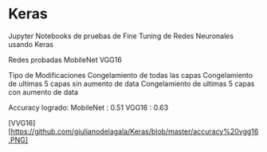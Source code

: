 # Keras

Jupyter Notebooks de pruebas de Fine Tuning de Redes Neuronales usando Keras

Redes probadas
MobileNet
VGG16

Tipo de Modificaciones
Congelamiento de todas las capas
Congelamiento de ultimas 5 capas sin aumento de data
Congelamiento de ultimas 5 capas con aumento de data

Accuracy logrado:
MobileNet : 0.51
VGG16 : 0.63

[VVG16][https://github.com/giulianodelagala/Keras/blob/master/accuracy%20vgg16.PNG]
